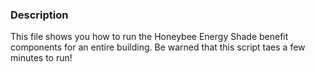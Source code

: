 ### Description 
This file shows you how to run the Honeybee Energy Shade benefit components for an entire building.
Be warned that this script taes a few minutes to run!
